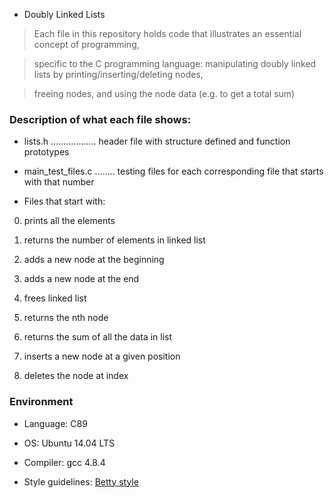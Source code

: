  - Doubly Linked Lists

> Each file in this repository holds code that illustrates an essential concept of programming,

> specific to the C programming language: manipulating doubly linked lists by printing/inserting/deleting nodes,

> freeing nodes, and using the node data (e.g. to get a total sum)



### Description of what each file shows:

* lists.h .................. header file with structure defined and function prototypes

* main_test_files.c ........ testing files for each corresponding file that starts with that number

* Files that start with:

0. prints all the elements

1. returns the number of elements in linked list

2. adds a new node at the beginning

3. adds a new node at the end

4. frees linked list

5. returns the nth node

6. returns the sum of all the data in list

7. inserts a new node at a given position

8. deletes the node at index



### Environment

* Language: C89

* OS: Ubuntu 14.04 LTS

* Compiler: gcc 4.8.4

* Style guidelines: [Betty style](https://github.com/holbertonschool/Betty/wiki)
